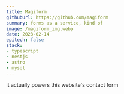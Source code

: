 ```yaml
---
title: Magiform
githubUrl: https://github.com/magiform
summary: forms as a service, kind of
image: /magiform_img.webp
date: 2023-02-14
epitech: false
stack:
- typescript
- nestjs
- astro
- mysql
---
```


it actually powers this website's contact form